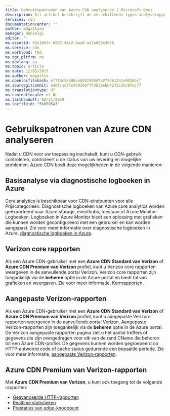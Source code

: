 ```yaml
---
title: Gebruikspatronen van Azure CDN analyseren | Microsoft Docs
description: Dit artikel beschrijft de verschillende typen analyserapporten die beschikbaar zijn voor Azure CDN-producten.
services: cdn
documentationcenter: ''
author: mdgattuso
manager: danielgi
editor: ''
ms.assetid: 95e18b3c-b987-46c2-baa8-a27a029e3076
ms.service: cdn
ms.workload: tbd
ms.tgt_pltfrm: na
ms.devlang: na
ms.topic: article
ms.date: 12/05/2017
ms.author: magattus
ms.openlocfilehash: ef713c954d6eab05259547a277db12a1e9036bcf
ms.sourcegitcommit: a4efc1d7fc4793bbff43b30ebb4275cd5c8fec77
ms.translationtype: MT
ms.contentlocale: nl-NL
ms.lasthandoff: 02/21/2019
ms.locfileid: "56650543"
---
```

# <a name="analyze-azure-cdn-usage-patterns"></a>Gebruikspatronen van Azure CDN analyseren

Nadat u CDN voor uw toepassing inschakelt, kunt u CDN-gebruik controleren, controleert u de status van uw levering en mogelijke problemen. Azure CDN biedt deze mogelijkheden in de volgende manieren: 

## <a name="core-analytics-via-azure-diagnostic-logs"></a>Basisanalyse via diagnostische logboeken in Azure

Core analytics is beschikbaar voor CDN-eindpunten voor alle Prijscategorieën. Diagnostische logboeken van Azure core analytics worden geëxporteerd naar Azure storage, eventhubs, toestaan of Azure Monitor-Logboeken. Logboeken in Azure Monitor biedt een oplossing met grafieken die kunnen worden geconfigureerd met een gebruiker en kan worden aangepast. Zie voor meer informatie over diagnostische logboeken in Azure, [diagnostische logboeken in Azure](cdn-azure-diagnostic-logs.md).

## <a name="verizon-core-reports"></a>Verizon core rapporten

Als een Azure CDN-gebruiker met een **Azure CDN Standard van Verizon** of **Azure CDN Premium van Verizon** profiel, kunt u Verizon core rapporten weergeven in de aanvullende portal Verizon. Verizon core rapporten zijn toegankelijk via de **beheren** optie in de Azure portal en biedt tal van grafieken en weergaven. Zie voor meer informatie, [Kernrapporten](cdn-analyze-usage-patterns.md).

## <a name="verizon-custom-reports"></a>Aangepaste Verizon-rapporten

Als een Azure CDN-gebruiker met een **Azure CDN Standard van Verizon** of **Azure CDN Premium van Verizon** profiel, kunt u aangepaste Verizon-rapporten weergeven in de aanvullende portal Verizon. Aangepaste Verizon-rapporten zijn toegankelijk via de **beheren** optie in de Azure portal. De Verizon aangepaste rapporten pagina ziet u het aantal treffers of gegevens die zijn overgedragen voor elk van de rand CName die behoren tot een Azure CDN-profiel. De gegevens kunnen worden gegroepeerd op HTTP-antwoord code of cache status gedurende een bepaalde periode. Zie voor meer informatie, [aangepaste Verizon-rapporten](cdn-verizon-custom-reports.md).

## <a name="azure-cdn-premium-from-verizon-reports"></a>Azure CDN Premium van Verizon-rapporten

Met **Azure CDN Premium van Verizon**, u kunt ook toegang tot de volgende rapporten:
   * [Geavanceerde HTTP-rapporten](cdn-advanced-http-reports.md)
   * [Realtime statistieken](cdn-real-time-stats.md)
   * [Prestaties van edge-knooppunt](cdn-edge-performance.md)

